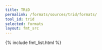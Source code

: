```yaml
---
title: TRiD
permalink: /formats/sources/trid/formats/
tool_id: trid
selected: formats
layout: fmt_src
---
```


{% include fmt_list.html %}
